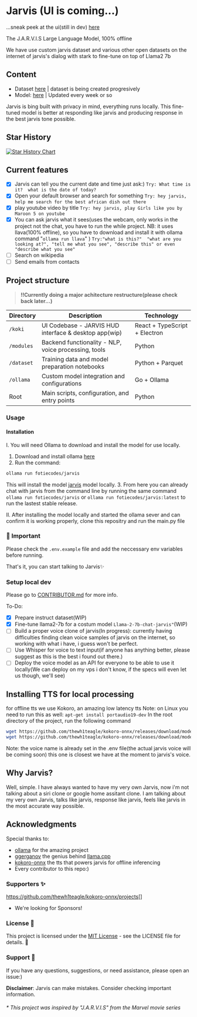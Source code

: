 # Jarvis (UI is coming...)
...sneak peek at the ui(still in dev) [here](https://github.com/clevaway/J.A.R.V.I.S/tree/main/koki#preview)

The J.A.R.V.I.S Large Language Model, 100% offline

We have use custom jarvis dataset and various other open datasets on the internet of jarvis's dialog with stark to fine-tune on top of Llama2 7b

## Content

- Dataset [here](https://huggingface.co/datasets/fotiecodes/jarvis-llama2-dataset) | dataset is being created progresively
- Model: [here](https://huggingface.co/fotiecodes/Llama-2-7b-chat-jarvis) | Updated every week or so

Jarvis is bing built with privacy in mind, everything runs locally. This fine-tuned model is better at responding like jarvis and producing response in the best jarvis tone possible.

## Star History

<a href="https://www.star-history.com/#clevaway/J.A.R.V.I.S&Date">
 <picture>
   <source media="(prefers-color-scheme: dark)" srcset="https://api.star-history.com/svg?repos=clevaway/J.A.R.V.I.S&type=Date&theme=dark" />
   <source media="(prefers-color-scheme: light)" srcset="https://api.star-history.com/svg?repos=clevaway/J.A.R.V.I.S&type=Date" />
   <img alt="Star History Chart" src="https://api.star-history.com/svg?repos=clevaway/J.A.R.V.I.S&type=Date" />
 </picture>
</a>

## Current features

- [x] Jarvis can tell you the current date and time just ask:) `Try: What time is it?  what is the date of today?`
- [x] Open your default browser and search for something `Try: hey jarvis, help me search for the best african dish out there`
- [x] play youtube video by title `Try: hey jarvis, play Girls like you by Maroon 5 on youtube`
- [x] You can ask jarvis what it sees(uses the webcam, only works in the project not the chat, you have to run the while project. NB: it uses llava(100% offline), so you have to download and install it with ollama command "`ollama run llava`" )  `Try:"what is this?"  "what are you looking at?", "tell me what you see", "describe this" or even "describe what you see"`
- [ ] Search on wikipedia
- [ ] Send emails from contacts

## Project structure
> **‼️Currently doing a major achitecture restructure(please check back later...)**
> 
| Directory | Description | Technology |
|-----------|-------------|------------|
| `/koki` | UI Codebase - JARVIS HUD interface & desktop app(wip) | React + TypeScript + Electron |
| `/modules` | Backend functionality - NLP, voice processing, tools | Python |
| `/dataset` | Training data and model preparation notebooks | Python + Parquet |
| `/ollama` | Custom model integration and configurations | Go + Ollama |
| Root | Main scripts, configuration, and entry points | Python |

### Usage

#### Installation

I. You will need Ollama to download and install the model for use locally.

1. Download and install ollama [here](https://ollama.com/)
2. Run the command:

  ```bash
ollama run fotiecodes/jarvis
  ```

  This will install the model [jarvis](https://ollama.com/fotiecodes/jarvis) model locally.
3. From here you can already chat with jarvis from the command line by running the same command `ollama run fotiecodes/jarvis` or `ollama run fotiecodes/jarvis:latest` to run the lastest stable release.

II. After installing the model locally and started the ollama sever and can confirm it is working properly, clone this repositry and run the main.py file

### 🚨 Important

Please check the `.env.example` file and add the neccessary env variables before running.

That's it, you can start talking to Jarvis✨

### Setup local dev

Please go to [CONTRIBUTOR.md](CONTRIBUTOR.md) for more info.

To-Do:

- [x] Prepare instruct dataset(WIP)
- [x] Fine-tune llama2-7b for a costum model `Llama-2-7b-chat-jarvis"`(WIP)
- [ ] Build a proper voice clone of jarvis(In progress): currently having difficulties finding clean voice samples of jarvis on the internet, so working with what i have, i guess won't be perfect.
- [ ] Use Whisper for voice to text input(if anyone has anything better, please suggest as this is the best i found out there.)
- [ ] Deploy the voice model as an API for everyone to be able to use it locally(We can deploy on my vps i don't know, if the specs will even let us though, we'll see)

<!-- ## Converting model from hf to gguf file
Command:
```bash
python llama.cpp/convert.py jarvis-hf \
  --outfile jarvis-7b-v0.1.gguf \
  --outtype q8_0
``` -->

## Installing TTS for local processing

for offline tts we use Kokoro, an amazing low latency tts
Note: on Linux you need to run this as well: `apt-get install portaudio19-dev`
In the root directory of the project, run the following command

```bash
wget https://github.com/thewh1teagle/kokoro-onnx/releases/download/model-files/kokoro-v0_19.onnx
wget https://github.com/thewh1teagle/kokoro-onnx/releases/download/model-files/voices.json
```

Note: the voice name is already set in the .env file(the actual jarvis voice will be coming soon) this one is closest we have at the moment to jarvis's voice.

## Why Jarvis?

Well, simple. I have always wanted to have my very own Jarvis, now i'm not talking about a siri clone or google home assitant clone. I am talking about my very own Jarvis, talks like jarvis, response like jarvis, feels like jarvis in the most accurate way possible.

## Acknowledgments

Special thanks to:

- [ollama]([ollama](https://github.com/ollama/ollama)) for the amazing project
- [ggerganov](https://github.com/ggerganov) the genius behind [llama.cpp](https://github.com/ggerganov/llama.cpp)
- [kokoro-onnx](https://github.com/thewh1teagle/kokoro-onnx) the tts that powers jarvis for offline inferencing
- Every contributor to this repo:)

### Supporters ✨
<https://github.com/thewh1teagle/kokoro-onnx/projects[>]

- We're looking for Sponsors!

### License 📜

This project is licensed under the [MIT License](LICENSE) - see the LICENSE file for details. 📄

### Support 💬

If you have any questions, suggestions, or need assistance, please open an issue:)

**Disclaimer**:
Jarvis can make mistakes. Consider checking important information.

###### * This project was inspired by "J.A.R.V.I.S" from the Marvel movie series
